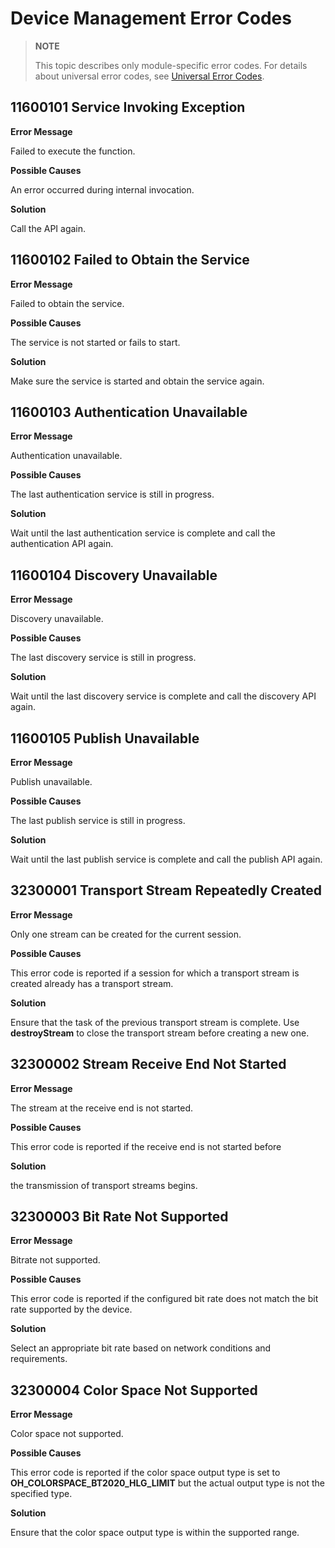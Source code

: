 # Device Management Error Codes

> **NOTE**
>
> This topic describes only module-specific error codes. For details about universal error codes, see [Universal Error Codes](../errorcode-universal.md).

## 11600101 Service Invoking Exception

**Error Message**

Failed to execute the function.

**Possible Causes**

An error occurred during internal invocation.

**Solution**

Call the API again.

## 11600102 Failed to Obtain the Service

**Error Message**

Failed to obtain the service.

**Possible Causes**

The service is not started or fails to start.

**Solution**

Make sure the service is started and obtain the service again.

## 11600103 Authentication Unavailable

**Error Message**

Authentication unavailable.

**Possible Causes**

The last authentication service is still in progress.

**Solution**

Wait until the last authentication service is complete and call the authentication API again.

## 11600104 Discovery Unavailable

**Error Message**

Discovery unavailable.

**Possible Causes**

The last discovery service is still in progress.

**Solution**

Wait until the last discovery service is complete and call the discovery API again.

## 11600105 Publish Unavailable

**Error Message**

Publish unavailable.

**Possible Causes**

The last publish service is still in progress.

**Solution**

Wait until the last publish service is complete and call the publish API again.

## 32300001 Transport Stream Repeatedly Created

**Error Message**

Only one stream can be created for the current session.

**Possible Causes**

This error code is reported if a session for which a transport stream is created already has a transport stream.

**Solution**

Ensure that the task of the previous transport stream is complete. Use **destroyStream** to close the transport stream before creating a new one.

## 32300002 Stream Receive End Not Started

**Error Message**

The stream at the receive end is not started.

**Possible Causes**

This error code is reported if the receive end is not started before

**Solution**

the transmission of transport streams begins.

## 32300003 Bit Rate Not Supported

**Error Message**

Bitrate not supported.

**Possible Causes**

This error code is reported if the configured bit rate does not match the bit rate supported by the device.

**Solution**

Select an appropriate bit rate based on network conditions and requirements.

## 32300004 Color Space Not Supported

**Error Message**

Color space not supported.

**Possible Causes**

This error code is reported if the color space output type is set to **OH_COLORSPACE_BT2020_HLG_LIMIT** but the actual output type is not the specified type.

**Solution**

Ensure that the color space output type is within the supported range.
